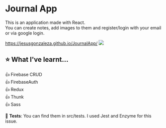 # Journal App
This is an application made with React. \
You can create notes, add images to them and register/login with your email or via google login.

 https://jesusgonzaleza.github.io/JournalApp/
![](demo/demo.gif)


## :star: What I've learnt...

:+1: Firebase CRUD \
:+1: FirebaseAuth \
:+1: Redux \
:+1: Thunk \
:+1: Sass 

:microscope: **Tests**: You can find them in src/tests. I used Jest and Enzyme for this issue.
